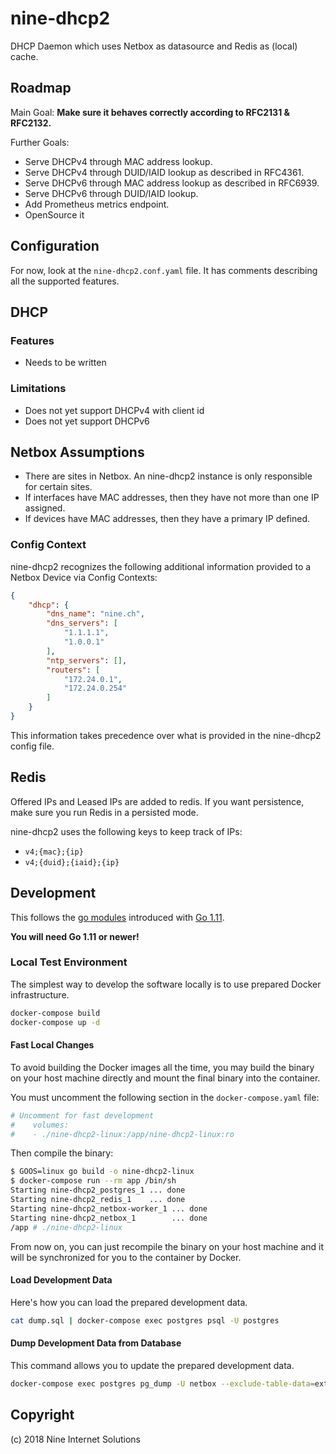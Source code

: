 # nine-dhcp2

DHCP Daemon which uses Netbox as datasource and Redis as (local) cache.

## Roadmap

Main Goal: **Make sure it behaves correctly according to RFC2131 & RFC2132.**

Further Goals:

* Serve DHCPv4 through MAC address lookup.
* Serve DHCPv4 through DUID/IAID lookup as described in RFC4361.
* Serve DHCPv6 through MAC address lookup as described in RFC6939.
* Serve DHCPv6 through DUID/IAID lookup.
* Add Prometheus metrics endpoint.
* OpenSource it

## Configuration

For now, look at the `nine-dhcp2.conf.yaml` file. It has comments describing all the supported features.

## DHCP

### Features

* Needs to be written

### Limitations

* Does not yet support DHCPv4 with client id
* Does not yet support DHCPv6

## Netbox Assumptions

* There are sites in Netbox. An nine-dhcp2 instance is only responsible for certain sites.
* If interfaces have MAC addresses, then they have not more than one IP assigned.
* If devices have MAC addresses, then they have a primary IP defined.

### Config Context

nine-dhcp2 recognizes the following additional information provided to a Netbox Device via Config Contexts:

```json
{
    "dhcp": {
        "dns_name": "nine.ch",
        "dns_servers": [
            "1.1.1.1",
            "1.0.0.1"
        ],
        "ntp_servers": [],
        "routers": [
            "172.24.0.1",
            "172.24.0.254"
        ]
    }
}
```

This information takes precedence over what is provided in the nine-dhcp2 config file.

## Redis

Offered IPs and Leased IPs are added to redis.
If you want persistence, make sure you run Redis in a persisted mode.

nine-dhcp2 uses the following keys to keep track of IPs:

* `v4;{mac};{ip}`
* `v4;{duid};{iaid};{ip}`

## Development

This follows the [go modules][go-modules] introduced with [Go 1.11][go-1.11].

**You will need Go 1.11 or newer!**

[go-modules]: https://golang.org/cmd/go/#hdr-Modules__module_versions__and_more
[go-1.11]: https://golang.org/doc/go1.11

### Local Test Environment

The simplest way to develop the software locally is to use prepared Docker infrastructure.

```bash
docker-compose build
docker-compose up -d
```

#### Fast Local Changes

To avoid building the Docker images all the time, you may build the binary on your host machine directly
and mount the final binary into the container.

You must uncomment the following section in the `docker-compose.yaml` file:

```yaml
# Uncomment for fast development
#    volumes:
#    - ./nine-dhcp2-linux:/app/nine-dhcp2-linux:ro
```

Then compile the binary:

```bash
$ GOOS=linux go build -o nine-dhcp2-linux
$ docker-compose run --rm app /bin/sh
Starting nine-dhcp2_postgres_1 ... done
Starting nine-dhcp2_redis_1    ... done
Starting nine-dhcp2_netbox-worker_1 ... done
Starting nine-dhcp2_netbox_1        ... done
/app # ./nine-dhcp2-linux
``` 

From now on, you can just recompile the binary on your host machine and it will
be synchronized for you to the container by Docker.

#### Load Development Data

Here's how you can load the prepared development data.

```bash
cat dump.sql | docker-compose exec postgres psql -U postgres
```

#### Dump Development Data from Database

This command allows you to update the prepared development data.

```bash
docker-compose exec postgres pg_dump -U netbox --exclude-table-data=extras_objectchange -Cc netbox > dump.sql
```

## Copyright

(c) 2018 Nine Internet Solutions
